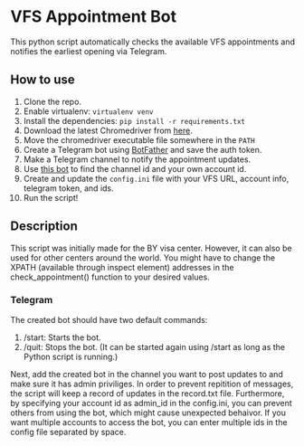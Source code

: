 
 # VFS Appointment Bot
This python script automatically checks the available VFS appointments and notifies the earliest opening via Telegram.

## How to use
1. Clone the repo.
2. Enable virtualenv: `virtualenv venv`
3. Install the dependencies: `pip install -r requirements.txt`
4. Download the latest Chromedriver from [here](https://chromedriver.chromium.org/).
5. Move the chromedriver executable file somewhere in the `PATH`
6. Create a Telegram bot using [BotFather](https://t.me/BotFather) and save the auth token.
7. Make a Telegram channel to notify the appointment updates.
8. Use [this bot](https://t.me/username_to_id_bot) to find the channel id and your own account id.
9. Create and update the `config.ini` file with your VFS URL, account info, telegram token, and ids.
10. Run the script!

## Description
This script was initially made for the BY visa center. However, it can also be used for other centers around the world. You might have to change the XPATH (available through inspect element) addresses in the check_appointment() function to your desired values.

### Telegram
The created bot should have two default commands:
1. /start: Starts the bot.
2. /quit: Stops the bot. (It can be started again using /start as long as the Python script is running.)

Next, add the created bot in the channel you want to post updates to and make sure it has admin priviliges. In order to prevent repitition of messages, the script will keep a record of updates in the record.txt file. Furthermore, by specifying your account id as admin_id in the config.ini, you can prevent others from using the bot, which might cause unexpected behaivor. If you want multiple accounts to access the bot, you can enter multiple ids in the config file separated by space.
